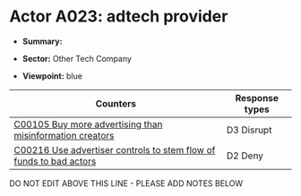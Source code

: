 # Actor A023: adtech provider

* **Summary:** 

* **Sector:** Other Tech Company

* **Viewpoint:** blue


| Counters | Response types |
| -------- | -------------- |
| [C00105 Buy more advertising than misinformation creators](../counters/C00105.md) | D3 Disrupt |
| [C00216 Use advertiser controls to stem flow of funds to bad actors](../counters/C00216.md) | D2 Deny |


DO NOT EDIT ABOVE THIS LINE - PLEASE ADD NOTES BELOW
